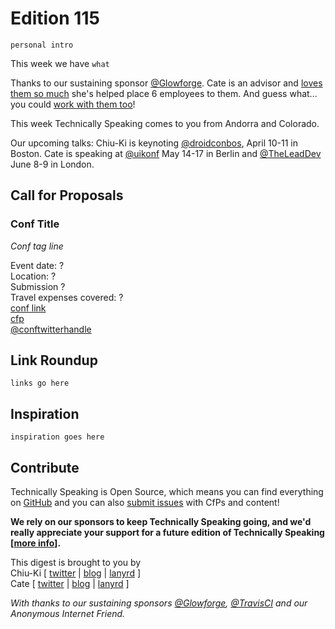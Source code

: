 # Edition 115

`personal intro`

This week we have `what`

Thanks to our sustaining sponsor [@Glowforge](http://twitter.com/glowforge). Cate is an advisor and [loves them so much](https://cate.blog/2015/10/21/lasers-and-practical-skills/) she's helped place 6 employees to them. And guess what... you could [work with them too](https://glowforge.com/jobs/)!

This week Technically Speaking comes to you from Andorra and Colorado.

Our upcoming talks: Chiu-Ki is keynoting [@droidconbos](http://twitter.com/droidconbos), April 10-11 in Boston. Cate is speaking at [@uikonf](http://twitter.com/uikonf) May 14-17 in Berlin and [@TheLeadDev](http://twitter.com/theleaddev) June 8-9 in London.


## Call for Proposals

### Conf Title  
*Conf tag line*

Event date: ?  
Location: ?  
Submission ?  
Travel expenses covered: ?  
[conf link](?)  
[cfp](?)  
[@conftwitterhandle](?)


## Link Roundup

`links go here`

## Inspiration

`inspiration goes here`  

## Contribute

Technically Speaking is Open Source, which means you can find everything on [GitHub](https://github.com/catehstn/technically-speaking/) and you can also [submit issues](https://github.com/catehstn/technically-speaking/issues/new) with CfPs and content!

**We rely on our sponsors to keep Technically Speaking going, and we'd really appreciate your support for a future edition of Technically Speaking [[more info](http://www.techspeak.email/sponsorship/)].**  


This digest is brought to you by  
Chiu-Ki [ [twitter](https://twitter.com/chiuki) | [blog](http://blog.sqisland.com/) | [lanyrd](http://lanyrd.com/profile/chiuki/) ]  
Cate [ [twitter](https://twitter.com/catehstn) | [blog](http://www.cate.blog/) | [lanyrd](http://lanyrd.com/profile/catehstn/) ]

*With thanks to our sustaining sponsors [@Glowforge](http://twitter.com/glowforge), [@TravisCI](http://twitter.com/travisci) and our Anonymous Internet Friend.*
